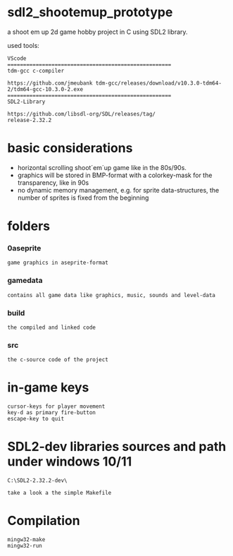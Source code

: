 # sdl2_shootemup_prototype
a shoot em up 2d game hobby project in C using SDL2 library.

used tools:
    
    VScode
    ====================================================
    tdm-gcc c-compiler 
    
    https://github.com/jmeubank tdm-gcc/releases/download/v10.3.0-tdm64-2/tdm64-gcc-10.3.0-2.exe
    ====================================================
    SDL2-Library
 
    https://github.com/libsdl-org/SDL/releases/tag/
    release-2.32.2

# basic considerations

* horizontal scrolling shoot´em´up game like in the 80s/90s.
* graphics will be stored in BMP-format with a colorkey-mask for the transparency, like in 90s
* no dynamic memory management, e.g. for sprite data-structures, the number of sprites is fixed from the beginning 


# folders

### 0aseprite

    game graphics in aseprite-format


### gamedata 

    contains all game data like graphics, music, sounds and level-data

### build

    the compiled and linked code


### src

    the c-source code of the project

# in-game keys

    cursor-keys for player movement
    key-d as primary fire-button
    escape-key to quit


# SDL2-dev libraries sources and path under windows 10/11

    C:\SDL2-2.32.2-dev\

    take a look a the simple Makefile

# Compilation

    mingw32-make
    mingw32-run

